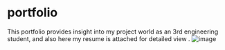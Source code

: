 # portfolio
This portfolio provides insight into my project world as an 3rd engineering student, and also here my resume is attached for detailed view .
![image](https://github.com/Anany1123/portfolio/assets/130625759/9b9f0f69-03d2-4c61-b66e-a684341b56b6)
